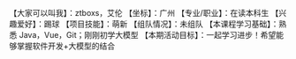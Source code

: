 【大家可以叫我】：ztboxs，艾伦
【坐标】：广州
【专业/职业】：在读本科生
【兴趣爱好】：踢球
【项目技能】：萌新
【组队情况】：未组队
【本课程学习基础】：熟悉 Java，Vue，Git；刚刚初学大模型
【本期活动目标】：一起学习进步！希望能够掌握软件开发+大模型的结合
